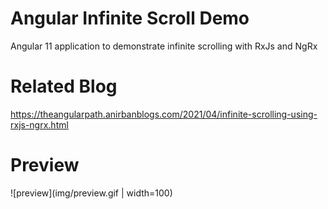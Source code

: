 # Angular Infinite Scroll Demo
Angular 11 application to demonstrate infinite scrolling with RxJs and NgRx  

# Related Blog   
https://theangularpath.anirbanblogs.com/2021/04/infinite-scrolling-using-rxjs-ngrx.html   

# Preview
![preview](img/preview.gif | width=100)   
